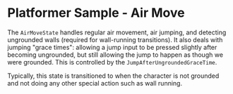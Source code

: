 
# Platformer Sample - Air Move

The `AirMoveState` handles regular air movement, air jumping, and detecting ungrounded walls (required for wall-running transitions). It also deals with jumping "grace times": allowing a jump input to be pressed slightly after becoming ungrounded, but still allowing the jump to happen as though we were grounded. This is controlled by the `JumpAfterUngroundedGraceTime`.

Typically, this state is transitioned to when the character is not grounded and not doing any other special action such as wall running.